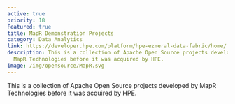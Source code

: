 ```yaml
---
active: true
priority: 18
Featured: true
title: MapR Demonstration Projects
category: Data Analytics
link: https://developer.hpe.com/platform/hpe-ezmeral-data-fabric/home/
description: This is a collection of Apache Open Source projects developed by
  MapR Technologies before it was acquired by HPE.
image: /img/opensource/MapR.svg
---
```

This is a collection of Apache Open Source projects developed by MapR Technologies before it was acquired by HPE.